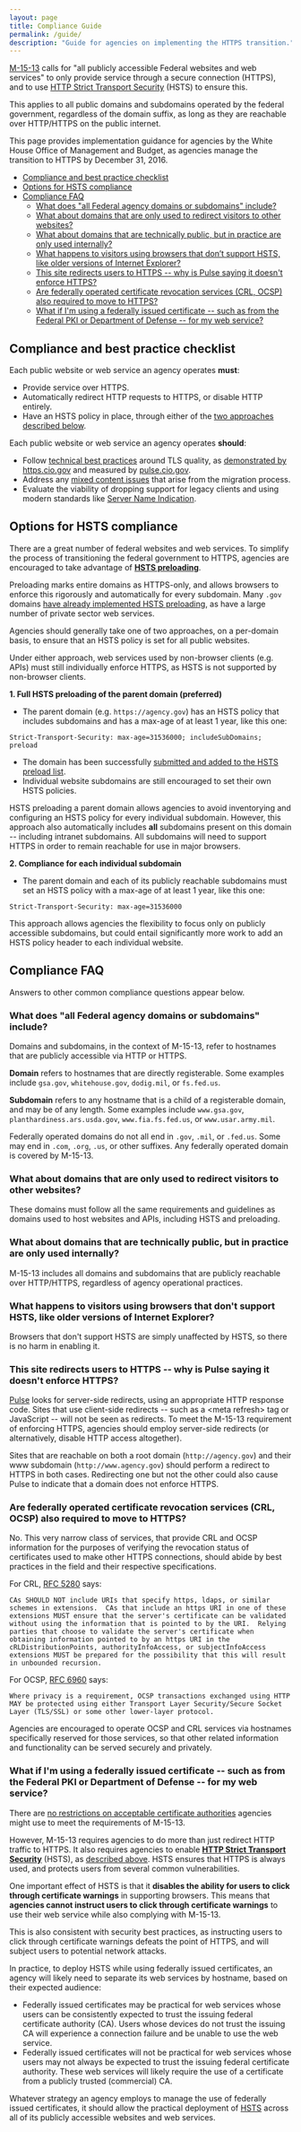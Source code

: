 ```yaml
---
layout: page
title: Compliance Guide
permalink: /guide/
description: "Guide for agencies on implementing the HTTPS transition."
---
```


[M-15-13](https://www.whitehouse.gov/sites/default/files/omb/memoranda/2015/m-15-13.pdf) calls for "all publicly accessible Federal websites and web services" to only provide service through a secure connection (HTTPS), and to use [HTTP Strict Transport Security](/hsts/) (HSTS) to ensure this.

This applies to all public domains and subdomains operated by the federal government, regardless of the domain suffix, as long as they are reachable over HTTP/HTTPS on the public internet.

This page provides implementation guidance for agencies by the White House Office of Management and Budget, as agencies manage the transition to HTTPS by December 31, 2016.

* [Compliance and best practice checklist](#compliance-and-best-practice-checklist)
* [Options for HSTS compliance](#options-for-hsts-compliance)
* [Compliance FAQ](#compliance-faq)
  * [What does "all Federal agency domains or subdomains" include?](#what-does-"all-federal-agency-domains-or-subdomains"-include?)
  * [What about domains that are only used to redirect visitors to other websites?](#what-about-domains-that-are-only-used-to-redirect-visitors-to-other-websites?)
  * [What about domains that are technically public, but in practice are only used internally?](#what-about-domains-that-are-technically-public,-but-in-practice-are-only-used-internally?)
  * [What happens to visitors using browsers that don&rsquo;t support HSTS, like older versions of Internet Explorer?](#what-happens-to-visitors-using-browsers-that-don't-support-hsts,-like-older-versions-of-internet-explorer?)
  * [This site redirects users to HTTPS -- why is Pulse saying it doesn't enforce HTTPS?](#this-site-redirects-users-to-https----why-is-pulse-saying-it-doesn't-enforce-https?)
  * [Are federally operated certificate revocation services (CRL, OCSP) also required to move to HTTPS?](#are-federally-operated-certificate-revocation-services-(crl,-ocsp)-also-required-to-move-to-https?)
  * [What if I'm using a federally issued certificate -- such as from the Federal PKI or Department of Defense -- for my web service?](#what-if-i'm-using-a-federally-issued-certificate----such-as-from-the-federal-pki-or-department-of-defense----for-my-web-service?)


## Compliance and best practice checklist

Each public website or web service an agency operates **must**:

* Provide service over HTTPS.
* Automatically redirect HTTP requests to HTTPS, or disable HTTP entirely.
* Have an HSTS policy in place, through either of the [two approaches described below](#options-for-hsts-compliance).

Each public website or web service an agency operates **should**:

* Follow [technical best practices](/technical-guidelines/) around TLS quality, as [demonstrated by https.cio.gov](https://www.ssllabs.com/ssltest/analyze.html?d=https.cio.gov) and measured by [pulse.cio.gov](https://pulse.cio.gov/).
* Address any [mixed content issues](/mixed-content/) that arise from the migration process.
* Evaluate the viability of dropping support for legacy clients and using modern standards like [Server Name Indication](/sni/).

## Options for HSTS compliance

There are a great number of federal websites and web services. To simplify the process of transitioning the federal government to HTTPS, agencies are encouraged to take advantage of **[HSTS preloading](/hsts/#hsts-preloading)**.

Preloading marks entire domains as HTTPS-only, and allows browsers to enforce this rigorously and automatically for every subdomain. Many `.gov` domains [have already implemented HSTS preloading](https://18f.gsa.gov/2015/02/09/the-first-gov-domains-hardcoded-into-your-browser-as-all-https/), as have a large number of private sector web services.

Agencies should generally take one of two approaches, on a per-domain basis, to ensure that an HSTS policy is set for all public websites.

Under either approach, web services used by non-browser clients (e.g. APIs) must still individually enforce HTTPS, as HSTS is not supported by non-browser clients.

**1. Full HSTS preloading of the parent domain (preferred)**

* The parent domain (e.g. `https://agency.gov`) has an HSTS policy that includes subdomains and has a max-age of at least 1 year, like this one:

```
Strict-Transport-Security: max-age=31536000; includeSubDomains; preload
```

* The domain has been successfully [submitted and added to the HSTS preload list](https://hstspreload.appspot.com).
* Individual website subdomains are still encouraged to set their own HSTS policies.

HSTS preloading a parent domain allows agencies to avoid inventorying and configuring an HSTS policy for every individual subdomain. However, this approach also automatically includes **all** subdomains present on this domain -- including intranet subdomains. All subdomains will need to support HTTPS in order to remain reachable for use in major browsers.

**2. Compliance for each individual subdomain**

* The parent domain and each of its publicly reachable subdomains must set an HSTS policy with a max-age of at least 1 year, like this one:

```
Strict-Transport-Security: max-age=31536000
```

This approach allows agencies the flexibility to focus only on publicly accessible subdomains, but could entail significantly more work to add an HSTS policy header to each individual website.

## Compliance FAQ

Answers to other common compliance questions appear below.

### What does "all Federal agency domains or subdomains" include?

Domains and subdomains, in the context of M-15-13, refer to hostnames that are publicly accessible via HTTP or HTTPS.

**Domain** refers to hostnames that are directly registerable. Some examples include `gsa.gov`, `whitehouse.gov`, `dodig.mil`, or `fs.fed.us`.

**Subdomain** refers to any hostname that is a child of a registerable domain, and may be of any length. Some examples include `www.gsa.gov`, `planthardiness.ars.usda.gov`, `www.fia.fs.fed.us`, or `www.usar.army.mil`.

Federally operated domains do not all end in `.gov`, `.mil`, or `.fed.us`. Some may end in `.com`, `.org`, `.us`, or other suffixes. Any federally operated domain is covered by M-15-13.

### What about domains that are only used to redirect visitors to other websites?

These domains must follow all the same requirements and guidelines as domains used to host websites and APIs, including HSTS and preloading.

### What about domains that are technically public, but in practice are only used internally?

M-15-13 includes all domains and subdomains that are publicly reachable over HTTP/HTTPS, regardless of agency operational practices.

### What happens to visitors using browsers that don't support HSTS, like older versions of Internet Explorer?

Browsers that don't support HSTS are simply unaffected by HSTS, so there is no harm in enabling it.

### This site redirects users to HTTPS -- why is Pulse saying it doesn't enforce HTTPS?

[Pulse](https://pulse.cio.gov) looks for server-side redirects, using an appropriate HTTP response code. Sites that use client-side redirects -- such as a &lt;meta refresh&gt; tag or JavaScript -- will not be seen as redirects. To meet the M-15-13 requirement of enforcing HTTPS, agencies should employ server-side redirects (or alternatively, disable HTTP access altogether).

Sites that are reachable on both a root domain (`http://agency.gov`) and their www subdomain (`http://www.agency.gov`) should perform a redirect to HTTPS in both cases. Redirecting one but not the other could also cause Pulse to indicate that a domain does not enforce HTTPS.

### Are federally operated certificate revocation services (CRL, OCSP) also required to move to HTTPS?

No. This very narrow class of services, that provide CRL and OCSP information for the purposes of verifying the revocation status of certificates used to make other HTTPS connections, should abide by best practices in the field and their respective specifications.

For CRL, [RFC 5280](https://tools.ietf.org/html/rfc5280) says:

```
CAs SHOULD NOT include URIs that specify https, ldaps, or similar schemes in extensions.  CAs that include an https URI in one of these extensions MUST ensure that the server's certificate can be validated without using the information that is pointed to by the URI.  Relying parties that choose to validate the server's certificate when obtaining information pointed to by an https URI in the cRLDistributionPoints, authorityInfoAccess, or subjectInfoAccess extensions MUST be prepared for the possibility that this will result in unbounded recursion.
```

For OCSP, [RFC 6960](https://tools.ietf.org/html/rfc6960) says:

```
Where privacy is a requirement, OCSP transactions exchanged using HTTP MAY be protected using either Transport Layer Security/Secure Socket Layer (TLS/SSL) or some other lower-layer protocol.
```

Agencies are encouraged to operate OCSP and CRL services via hostnames specifically reserved for those services, so that other related information and functionality can be served securely and privately.


### What if I'm using a federally issued certificate -- such as from the Federal PKI or Department of Defense -- for my web service?

There are [no restrictions on acceptable certificate authorities](/certificates/#are-there-federal-restrictions-on-acceptable-certificate-authorities-to-use?) agencies might use to meet the requirements of M-15-13.

However, M-15-13 requires agencies to do more than just redirect HTTP traffic to HTTPS. It also requires agencies to enable **[HTTP Strict Transport Security](/hsts/)** (HSTS), as [described above](#options-for-hsts-compliance). HSTS ensures that HTTPS is always used, and protects users from several common vulnerabilities.

One important effect of HSTS is that it **disables the ability for users to click through certificate warnings** in supporting browsers. This means that **agencies cannot instruct users to click through certificate warnings** to use their web service while also complying with M-15-13.

This is also consistent with security best practices, as instructing users to click through certificate warnings defeats the point of HTTPS, and will subject users to potential network attacks.

In practice, to deploy HSTS while using federally issued certificates, an agency will likely need to separate its web services by hostname, based on their expected audience:

* Federally issued certificates may be practical for web services whose users can be consistently expected to trust the issuing federal certificate authority (CA). Users whose devices do not trust the issuing CA will experience a connection failure and be unable to use the web service.
* Federally issued certificates will not be practical for web services whose users may not always be expected to trust the issuing federal certificate authority. These web services will likely require the use of a certificate from a publicly trusted (commercial) CA.

Whatever strategy an agency employs to manage the use of federally issued certificates, it should allow the practical deployment of [HSTS](/hsts/) across all of its publicly accessible websites and web services.
